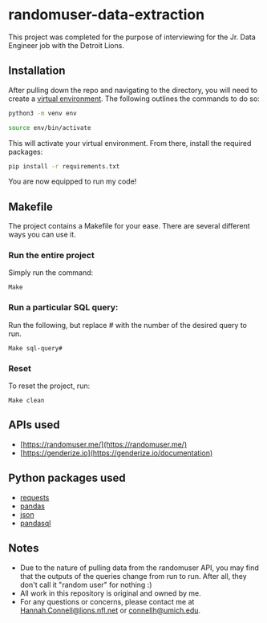 # randomuser-data-extraction

This project was completed for the purpose of interviewing for the Jr. Data Engineer job with the Detroit Lions. 

## Installation

After pulling down the repo and navigating to the directory, you will need to create a [virtual environment](https://docs.python.org/3/library/venv.html). The following outlines the commands to do so:

```bash
python3 -m venv env
```
```bash
source env/bin/activate
```
This will activate your virtual environment. From there, install the required packages:

```bash
pip install -r requirements.txt
```
You are now equipped to run my code!

## Makefile

The project contains a Makefile for your ease. There are several different ways you can use it.

### Run the entire project
Simply run the command:
```Make
Make 
```

### Run a particular SQL query:
Run the following, but replace # with the number of the desired query to run.

```Make
Make sql-query#
```

### Reset
To reset the project, run:
```Make
Make clean
```
## APIs used
- [https://randomuser.me/](https://randomuser.me/)
- [https://genderize.io](https://genderize.io/documentation)

## Python packages used
- [requests](https://pypi.org/project/requests/)
- [pandas](https://pandas.pydata.org/)
- [json](https://docs.python.org/3/library/json.html)
- [pandasql](https://pypi.org/project/pandasql/)

## Notes
- Due to the nature of pulling data from the randomuser API, you may find that the outputs of the queries change from run to run. After all, they don't call it "random user" for nothing :)
- All work in this repository is original and owned by me.
- For any questions or concerns, please contact me at [Hannah.Connell@lions.nfl.net](mailto:Hannah.Connell@lions.nfl.net) or [connellh@umich.edu](mailto:connellh@umich.edu).

